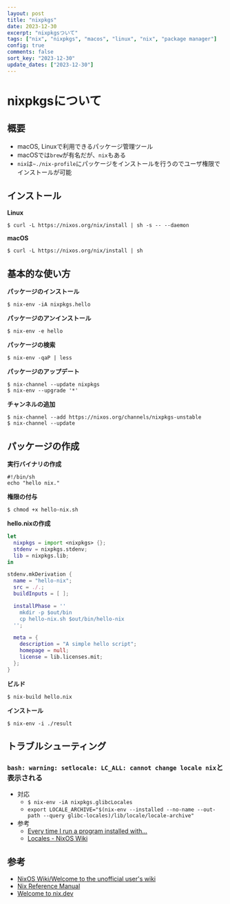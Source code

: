 ```yaml
---
layout: post
title: "nixpkgs"
date: 2023-12-30
excerpt: "nixpkgsついて"
tags: ["nix", "nixpkgs", "macos", "linux", "nix", "package manager"]
config: true
comments: false
sort_key: "2023-12-30"
update_dates: ["2023-12-30"]
---
```


# nixpkgsについて

## 概要
 - macOS, Linuxで利用できるパッケージ管理ツール
 - macOSでは`brew`が有名だが、`nix`もある
 - `nix`は`~./nix-profile`にパッケージをインストールを行うのでユーザ権限でインストールが可能

## インストール

**Linux**
```console
$ curl -L https://nixos.org/nix/install | sh -s -- --daemon
```

**macOS**
```console
$ curl -L https://nixos.org/nix/install | sh
```

## 基本的な使い方

**パッケージのインストール**
```console
$ nix-env -iA nixpkgs.hello
```

**パッケージのアンインストール**
```console
$ nix-env -e hello
```

**パッケージの検索**
```console
$ nix-env -qaP | less
```

**パッケージのアップデート**
```console
$ nix-channel --update nixpkgs
$ nix-env --upgrade '*'
```

**チャンネルの追加**
```console
$ nix-channel --add https://nixos.org/channels/nixpkgs-unstable
$ nix-channel --update
```

## パッケージの作成

**実行バイナリの作成**
```shell
#!/bin/sh
echo "hello nix."
```

**権限の付与**
```console
$ chmod +x hello-nix.sh
```

**hello.nixの作成**
```nix
let
  nixpkgs = import <nixpkgs> {};
  stdenv = nixpkgs.stdenv;
  lib = nixpkgs.lib;
in

stdenv.mkDerivation {
  name = "hello-nix";
  src = ./.;
  buildInputs = [ ];

  installPhase = ''
    mkdir -p $out/bin
    cp hello-nix.sh $out/bin/hello-nix
  '';

  meta = {
    description = "A simple hello script";
    homepage = null;
    license = lib.licenses.mit;
  };
}
```

**ビルド**
```console
$ nix-build hello.nix
```

**インストール**
```console
$ nix-env -i ./result
```

## トラブルシューティング

### `bash: warning: setlocale: LC_ALL: cannot change locale nix`と表示される
 - 対応
   - `$ nix-env -iA nixpkgs.glibcLocales`
   - `export LOCALE_ARCHIVE="$(nix-env --installed --no-name --out-path --query glibc-locales)/lib/locale/locale-archive"`
 - 参考
   - [Every time I run a program installed with...](https://www.reddit.com/r/NixOS/comments/oj4kmd/every_time_i_run_a_program_installed_with_nix_i/)
   - [Locales - NixOS Wiki](https://nixos.wiki/wiki/Locales)

## 参考
 - [NixOS Wiki/Welcome to the unofficial user's wiki](https://nixos.wiki/wiki/Main_Page)
 - [Nix Reference Manual](https://nixos.org/manual/nix/stable/introduction)
 - [Welcome to nix.dev](https://nix.dev/)
